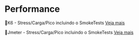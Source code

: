 # Performance

🔑K6 - Stress/Carga/Pico incluindo o SmokeTests [Veja mais](https://github.com/antoniogmartins/Performance/blob/main/jmeter/jmeter.md)

🔑Jmeter - Stress/Carga/Pico incluindo o SmokeTests [Veja mais](http://github.com/antoniogmartins/Performance)
